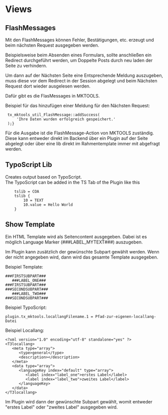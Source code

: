 Views
=====

FlashMessages
-------------

Mit den FlashMessages können Fehler, Bestätigungen, etc. erzeugt und beim nächsten Request ausgegeben werden.

Beispielsweise beim Absenden eines Formulars, sollte anschließen ein Redirect durchgeführt werden, um Doppelte Posts durch neu laden der Seite zu verhindern.

Um dann auf der Nächsten Seite eine Entsprechende Meldung auszugeben, muss diese vor dem Redirect in der Session abgelegt und beim Nächsten Request dort wieder ausgelesen werden.

Dafür gibt es die FlasMessages in MKTOOLS.

Beispiel für das hinzufügen einer Meldung für den Nächsten Request:

~~~~ {.sourceCode .php
 tx_mktools_util_FlashMessage::addSuccess(
     'Ihre Daten wurden erfolgreich gespeichert.'
 );}
~~~~

Für die Ausgabe ist die FlashMessage-Action von MKTOOLS zuständig. Diese kann entweder direkt im Backend über ein Plugin auf der Seite abgelegt oder über eine lib direkt im Rahmentemplate immer mit abgefragt werden.

TypoScript Lib
--------------

Creates output based on TypoScript.  
The TypoScript can be added in the TS Tab of the Plugin like this

```
	tslib = COA
	tslib {
		10 = TEXT
		10.value = Hello World
	}
```

Show Template
-------------

Ein HTML Template wird als Seitencontent ausgegeben. Dabei ist es möglich Language Marker (\#\#\#LABEL\_MYTEXT\#\#\#) auszugeben.

Im Plugin kann zusätzlich der gewünschte Subpart gewählt werden. Wenn der nicht angegeben wird, dann wird das gesamte Template ausgegeben.

Beispiel Template:

~~~~ {.sourceCode .html}
###FIRSTSUBPART###
   ###LABEL_ONE###
###FIRSTSUBPART###
###SECONDSUBPART###
   ###LABEL_TWO###
###SECONDSUBPART###
~~~~

Beispiel TypoScript:

~~~~ {.sourceCode .ts}
plugin.tx_mktools.locallangFilename.1 = Pfad-zur-eigenen-locallang-Datei
~~~~

Beispiel Locallang:

~~~~ {.sourceCode .xml}
<?xml version="1.0" encoding="utf-8" standalone="yes" ?>
<T3locallang>
   <meta type="array">
      <type>general</type>
      <description></description>
   </meta>
   <data type="array">
      <languageKey index="default" type="array">
         <label index="label_one">erstes Label</label>
         <label index="label_two">zweites Label</label>
      </languageKey>
   </data>
</T3locallang>
~~~~

Im Plugin wird dann der gewünschte Subpart gewählt, womit entweder "erstes Label" oder "zweites Label" ausgegeben wird.
